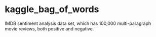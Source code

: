 # kaggle_bag_of_words

 IMDB sentiment analysis data set, which has 100,000 multi-paragraph movie reviews, both positive and negative. 
